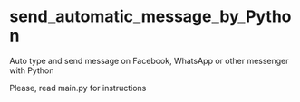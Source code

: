 # send_automatic_message_by_Python
Auto type and send message on Facebook, WhatsApp or other messenger with Python  

Please, read main.py for instructions

